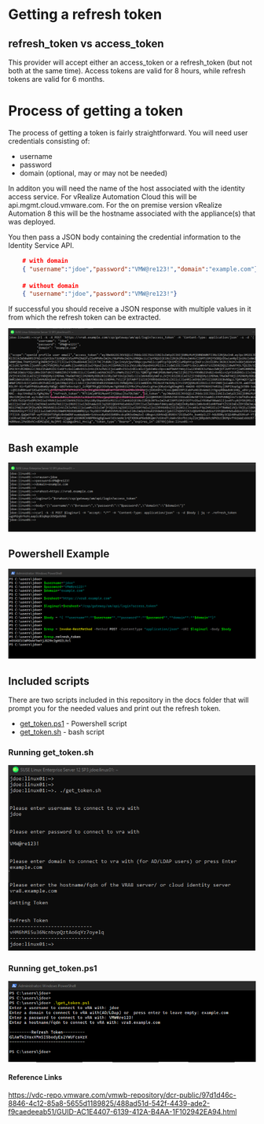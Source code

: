 # Getting a refresh token


## refresh_token vs access_token

This provider will accept either an access_token or a refresh_token (but not both at the same time). Access tokens are valid for 8 hours, while refresh tokens are valid for 6 months.

# Process of getting a token

The process of getting a token is fairly straightforward. You will need user credentials consisting of:

* username
* password
* domain (optional, may or may not be needed)

In additon you will need the name of the host associated with the identity access service. For vRealize Automation Cloud this will be api.mgmt.cloud.vmware.com. For the on premise version vRealize Automation 8 this will be the hostname associated with the appliance(s) that was deployed.

You then pass a JSON body  containing the credential information to the Identity Service API.

```json
    # with domain
    { "username":"jdoe","password":"VMW@re123!","domain":"example.com"}

    # without domain
    { "username":"jdoe","password":"VMW@re123!"}
```

If successful you should receive a JSON response with multiple values in it from which the refresh token can be extracted.

![json response example](./images/json_response.png)


## Bash example

![](images/bash_get_token.png)

## Powershell Example
![](images/powershell_get_token.png)

## Included scripts
There are two scripts included in this repository in the docs folder that will prompt you for the needed values and print out the refresh token.  

* [get_token.ps1](./get_token.ps1) - Powershell script
* [get_token.sh](./get_token.sh) - bash script

### Running get_token.sh
![](images/sh_script_example.png)

### Running get_token.ps1
![](images/ps_script_example.png)


#### Reference Links

  https://vdc-repo.vmware.com/vmwb-repository/dcr-public/97d1d46c-8846-4c12-85a8-5655d1189825/488ad51d-542f-4439-ade2-f9caedeeab51/GUID-AC1E4407-6139-412A-B4AA-1F102942EA94.html